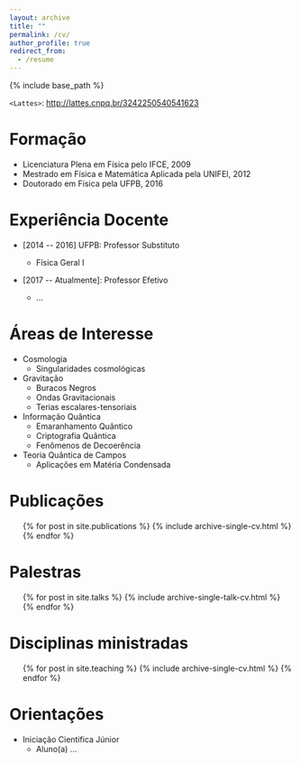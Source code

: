 ```yaml
---
layout: archive
title: ""
permalink: /cv/
author_profile: true
redirect_from:
  - /resume
---
```


{% include base_path %}

`<Lattes>`: <http://lattes.cnpq.br/3242250540541623>

Formação
======
* Licenciatura Plena em Física pelo IFCE, 2009
* Mestrado em Física e Matemática Aplicada pela UNIFEI, 2012
* Doutorado em Física pela UFPB, 2016

Experiência Docente
======
* [2014 -- 2016] UFPB: Professor Substituto
  * Física Geral I

* [2017 -- Atualmente]: Professor Efetivo
  * ...
  
Áreas de Interesse
======
* Cosmologia
  * Singularidades cosmológicas
* Gravitação
  * Buracos Negros
  * Ondas Gravitacionais
  * Terias escalares-tensoriais
* Informação Quântica
  * Emaranhamento Quântico
  * Criptografia Quântica
  * Fenômenos de Decoerência
* Teoria Quântica de Campos
  * Aplicações em Matéria Condensada

Publicações
======
  <ul>{% for post in site.publications %}
    {% include archive-single-cv.html %}
  {% endfor %}</ul>
  
Palestras
======
  <ul>{% for post in site.talks %}
    {% include archive-single-talk-cv.html %}
  {% endfor %}</ul>
  
Disciplinas ministradas
======
  <ul>{% for post in site.teaching %}
    {% include archive-single-cv.html %}
  {% endfor %}</ul>
  
Orientações
======
* Iniciação Cientifica Júnior
  * Aluno(a) ...
  
